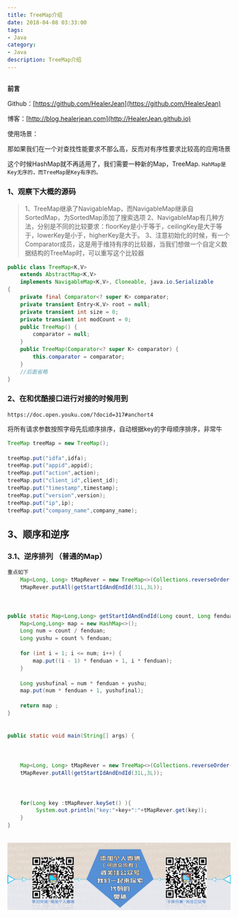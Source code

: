 ```yaml
---
title: TreeMap介绍
date: 2018-04-08 03:33:00
tags: 
- Java
category: 
- Java
description: TreeMap介绍
---
```

## 

**前言**     

 Github：[https://github.com/HealerJean](https://github.com/HealerJean)         

 博客：[http://blog.healerjean.com](http://HealerJean.github.io)            



使用场景：

那如果我们在一个对查找性能要求不那么高，反而对有序性要求比较高的应用场景

这个时候HashMap就不再适用了，我们需要一种新的Map，TreeMap.
`HahMap是Key无序的，而TreeMap是Key有序的。`


### 1、观察下大概的源码

>1、TreeMap继承了NavigableMap，而NavigableMap继承自SortedMap，为SortedMap添加了搜索选项
>2、NavigableMap有几种方法，分别是不同的比较要求：floorKey是小于等于，ceilingKey是大于等于，lowerKey是小于，higherKey是大于。
>3、注意初始化的时候，有一个Comparator成员，这是用于维持有序的比较器，当我们想做一个自定义数据结构的TreeMap时，可以重写这个比较器


```java
public class TreeMap<K,V>
    extends AbstractMap<K,V>
    implements NavigableMap<K,V>, Cloneable, java.io.Serializable
{
    private final Comparator<? super K> comparator;
    private transient Entry<K,V> root = null;
    private transient int size = 0;
    private transient int modCount = 0;
    public TreeMap() {
        comparator = null;
    }    
    public TreeMap(Comparator<? super K> comparator) {
        this.comparator = comparator;
    }
    //后面省略
}

```


### 2、在和优酷接口进行对接的时候用到

```
https://doc.open.youku.com/?docid=317#anchort4
```

将所有请求参数按照字母先后顺序排序，自动根据key的字母顺序排序，非常牛


```java
TreeMap treeMap = new TreeMap();

treeMap.put("idfa",idfa);
treeMap.put("appid",appid);
treeMap.put("action",action);
treeMap.put("client_id",client_id);
treeMap.put("timestamp",timestamp);
treeMap.put("version",version);
treeMap.put("ip",ip);
treeMap.put("company_name",company_name);
```


## 3、顺序和逆序

### 3.1、逆序排列 （普通的Map）


```java
重点如下
    Map<Long, Long> tMapRever = new TreeMap<>(Collections.reverseOrder());
    tMapRever.putAll(getStartIdAndEndId(31L,3L));



```
```java

public static Map<Long,Long> getStartIdAndEndId(Long count, Long fenduan){
    Map<Long,Long> map = new HashMap<>();
    Long num = count / fenduan;
    Long yushu = count % fenduan;

    for (int i = 1; i <= num; i++) {
        map.put((i - 1) * fenduan + 1, i * fenduan);
    }

    Long yushufinal = num * fenduan + yushu;
    map.put(num * fenduan + 1, yushufinal);

    return map ;
}


public static void main(String[] args) {



    Map<Long, Long> tMapRever = new TreeMap<>(Collections.reverseOrder());
    tMapRever.putAll(getStartIdAndEndId(31L,3L));



    for(Long key :tMapRever.keySet() ){
         System.out.println("key:"+key+":"+tMapRever.get(key));
    }
}



```


![ContactAuthor](https://raw.githubusercontent.com/HealerJean/HealerJean.github.io/master/assets/img/artical_bottom.jpg)




<!-- Gitalk 评论 start  -->

<link rel="stylesheet" href="https://unpkg.com/gitalk/dist/gitalk.css">
<script src="https://unpkg.com/gitalk@latest/dist/gitalk.min.js"></script> 
<div id="gitalk-container"></div>    
 <script type="text/javascript">
    var gitalk = new Gitalk({
		clientID: `1d164cd85549874d0e3a`,
		clientSecret: `527c3d223d1e6608953e835b547061037d140355`,
		repo: `HealerJean.github.io`,
		owner: 'HealerJean',
		admin: ['HealerJean'],
		id: '7w5bU5mBWbBW23yW',
    });
    gitalk.render('gitalk-container');
</script> 

<!-- Gitalk end -->

